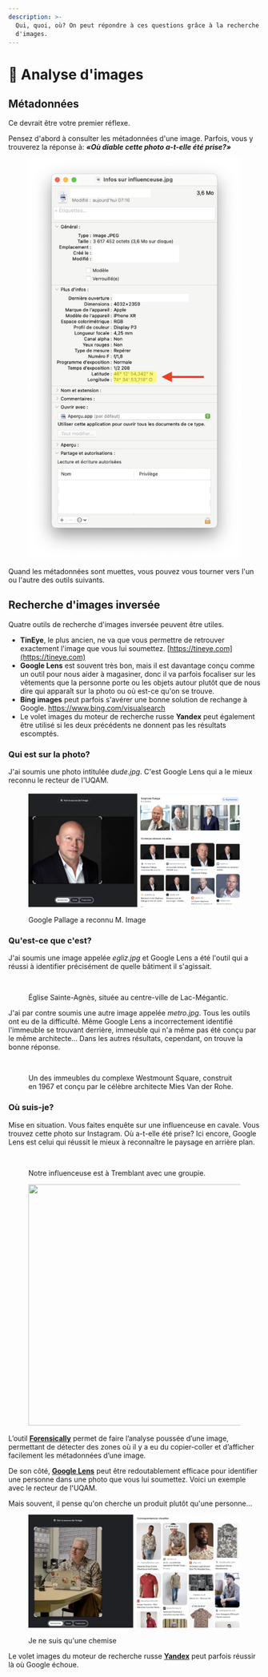 ```yaml
---
description: >-
  Qui, quoi, où? On peut répondre à ces questions grâce à la recherche inversée
  d'images.
---
```


# 📸 Analyse d'images

## Métadonnées <a href="#3149" id="3149"></a>

Ce devrait être votre premier réflexe.

Pensez d'abord à consulter les métadonnées d'une image. Parfois, vous y trouverez la réponse à: _**«Où diable cette photo a-t-elle été prise?»**_

<figure><img src="../.gitbook/assets/metadonnees.png" alt="" width="563"><figcaption></figcaption></figure>

Quand les métadonnées sont muettes, vous pouvez vous tourner vers l'un ou l'autre des outils suivants.

## Recherche d'images inversée <a href="#3149" id="3149"></a>

Quatre outils de recherche d'images inversée peuvent être utiles.

* **TinEye**, le plus ancien, ne va que vous permettre de retrouver exactement l'image que vous lui soumettez. [https://tineye.com](https://tineye.com)
* **Google Lens** est souvent très bon, mais il est davantage conçu comme un outil pour nous aider à magasiner, donc il va parfois focaliser sur les vêtements que la personne porte ou les objets autour plutôt que de nous dire qui apparaît sur la photo ou où est-ce qu'on se trouve.
* **Bing images** peut parfois s'avérer une bonne solution de rechange à Google. https://www.bing.com/visualsearch
* Le volet images du moteur de recherche russe **Yandex** peut également être utilisé si les deux précédents ne donnent pas les résultats escomptés.

### Qui est sur la photo?

J'ai soumis une photo intitulée _dude.jpg_. C'est Google Lens qui a le mieux reconnu le recteur de l'UQAM.

<figure><img src="../.gitbook/assets/pallage.png" alt=""><figcaption><p>Google Pallage a reconnu M. Image</p></figcaption></figure>

### Qu'est-ce que c'est?

J'ai soumis une image appelée _egliz.jpg_ et Google Lens a été l'outil qui a réussi à identifier précisément de quelle bâtiment il s'agissait.

<figure><img src="../.gitbook/assets/megantic.png" alt=""><figcaption><p>Église Sainte-Agnès, située au centre-ville de Lac-Mégantic.</p></figcaption></figure>

J'ai par contre soumis une autre image appelée _metro.jpg_. Tous les outils ont eu de la difficulté. Même Google Lens a incorrectement identifié l'immeuble se trouvant derrière, immeuble qui n'a même pas été conçu par le même architecte... Dans les autres résultats, cependant, on trouve la bonne réponse.

<figure><img src="../.gitbook/assets/vanderrohe.png" alt=""><figcaption><p>Un des immeubles du complexe Westmount Square, construit en 1967 et conçu par le célèbre architecte Mies Van der Rohe.</p></figcaption></figure>

### Où suis-je?

Mise en situation. Vous faites enquête sur une influenceuse en cavale. Vous trouvez cette photo sur Instagram. Où a-t-elle été prise? Ici encore, Google Lens est celui qui réussit le mieux à reconnaître le paysage en arrière plan.

<figure><img src="../.gitbook/assets/tremblant.png" alt=""><figcaption><p>Notre influenceuse est à Tremblant avec une groupie.</p></figcaption></figure>

<figure><img src="https://miro.medium.com/v2/resize:fit:1400/1*YNM1pizIOxqXQgU1MjPqxw.png" alt="" height="482" width="700"><figcaption></figcaption></figure>

L’outil [**Forensically**](https://29a.ch/photo-forensics/) permet de faire l’analyse poussée d’une image, permettant de détecter des zones où il y a eu du copier-coller et d’afficher facilement les métadonnées d’une image.

De son côté, [**Google Lens**](https://www.google.ca/imghp?hl=fr) peut être redoutablement efficace pour identifier une personne dans une photo que vous lui soumettez. Voici un exemple avec le recteur de l'UQAM.

Mais souvent, il pense qu'on cherche un produit plutôt qu'une personne...

<figure><img src="../.gitbook/assets/jhr.png" alt=""><figcaption><p>Je ne suis qu'une chemise</p></figcaption></figure>

Le volet images du moteur de recherche russe [**Yandex**](https://yandex.com/images/) peut parfois réussir là où Google échoue.
